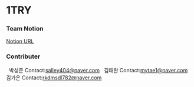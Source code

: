 # 1TRY

### Team Notion &nbsp;
[Notion URL](https://www.notion.so/SERP1CK-fc85ccf3343b49c884bcdfde3fb78318)

### Contributer &nbsp;
&nbsp;
박성준 Contact:salley404@naver.com &nbsp;
김태완 Contact:mytae1@naver.com &nbsp;
김가은 Contact:rkdmsdl782@naver.com
